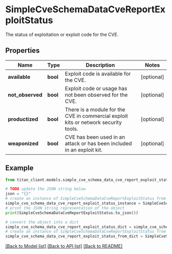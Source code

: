 # SimpleCveSchemaDataCveReportExploitStatus

The status of exploitation or exploit code for the CVE.

## Properties

Name | Type | Description | Notes
------------ | ------------- | ------------- | -------------
**available** | **bool** | Exploit code is available for the CVE. | [optional] 
**not_observed** | **bool** | Exploit code or usage has not been observed for the CVE. | [optional] 
**productized** | **bool** | There is a module for the CVE in commercial exploit kits or network security tools. | [optional] 
**weaponized** | **bool** | CVE has been used in an attack or has been included in an exploit kit. | [optional] 

## Example

```python
from titan_client.models.simple_cve_schema_data_cve_report_exploit_status import SimpleCveSchemaDataCveReportExploitStatus

# TODO update the JSON string below
json = "{}"
# create an instance of SimpleCveSchemaDataCveReportExploitStatus from a JSON string
simple_cve_schema_data_cve_report_exploit_status_instance = SimpleCveSchemaDataCveReportExploitStatus.from_json(json)
# print the JSON string representation of the object
print(SimpleCveSchemaDataCveReportExploitStatus.to_json())

# convert the object into a dict
simple_cve_schema_data_cve_report_exploit_status_dict = simple_cve_schema_data_cve_report_exploit_status_instance.to_dict()
# create an instance of SimpleCveSchemaDataCveReportExploitStatus from a dict
simple_cve_schema_data_cve_report_exploit_status_from_dict = SimpleCveSchemaDataCveReportExploitStatus.from_dict(simple_cve_schema_data_cve_report_exploit_status_dict)
```
[[Back to Model list]](../README.md#documentation-for-models) [[Back to API list]](../README.md#documentation-for-api-endpoints) [[Back to README]](../README.md)


